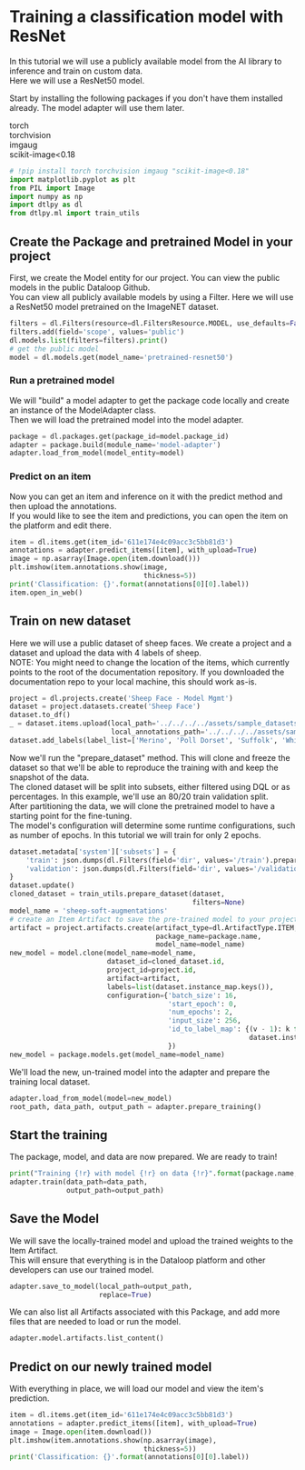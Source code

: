 # Training a classification model with ResNet  
In this tutorial we will use a publicly available model from the AI library to inference and train on custom data.  
Here we will use a ResNet50 model.  
  
Start by installing the following packages if you don't have them installed already. The model adapter will use them later.  
  
torch  
torchvision  
imgaug  
scikit-image<0.18  
  

```python
# !pip install torch torchvision imgaug "scikit-image<0.18"
import matplotlib.pyplot as plt
from PIL import Image
import numpy as np
import dtlpy as dl
from dtlpy.ml import train_utils
```
## Create the Package and pretrained Model in your project  
  
First, we create the Model entity for our project. You can view the public models in the public Dataloop Github.  
You can view all publicly available models by using a Filter. Here we will use a ResNet50 model pretrained on the ImageNET dataset.  

```python
filters = dl.Filters(resource=dl.FiltersResource.MODEL, use_defaults=False)
filters.add(field='scope', values='public')
dl.models.list(filters=filters).print()
# get the public model
model = dl.models.get(model_name='pretrained-resnet50')
```
### Run a pretrained model  
  
We will "build" a model adapter to get the package code locally and create an instance of the ModelAdapter class.  
Then we will load the pretrained model into the model adapter.  

```python
package = dl.packages.get(package_id=model.package_id)
adapter = package.build(module_name='model-adapter')
adapter.load_from_model(model_entity=model)
```
### Predict on an item  
Now you can get an item and inference on it with the predict method and then upload the annotations.  
If you would like to see the item and predictions, you can open the item on the platform and edit there.  

```python
item = dl.items.get(item_id='611e174e4c09acc3c5bb81d3')
annotations = adapter.predict_items([item], with_upload=True)
image = np.asarray(Image.open(item.download()))
plt.imshow(item.annotations.show(image,
                                 thickness=5))
print('Classification: {}'.format(annotations[0][0].label))
item.open_in_web()
```
## Train on new dataset  
Here we will use a public dataset of sheep faces. We create a project and a dataset and upload the data with 4 labels of sheep.  
NOTE: You might need to change the location of the items, which currently points to the root of the documentation repository. If you downloaded the documentation repo to your local machine, this should work as-is.  

```python
project = dl.projects.create('Sheep Face - Model Mgmt')
dataset = project.datasets.create('Sheep Face')
dataset.to_df()
_ = dataset.items.upload(local_path='../../../../assets/sample_datasets/SheepFace/items/*',
                         local_annotations_path='../../../../assets/sample_datasets/SheepFace/json')
dataset.add_labels(label_list=['Merino', 'Poll Dorset', 'Suffolk', 'White Suffolk'])
```
Now we'll run the "prepare_dataset" method. This will clone and freeze the dataset so that we'll be able to reproduce the training with and keep the snapshot of the data.  
The cloned dataset will be split into subsets, either filtered using DQL or as percentages. In this example, we'll use an 80/20 train validation split.  
After partitioning the data, we will clone the pretrained model to have a starting point for the fine-tuning.  
The model's configuration will determine some runtime configurations, such as number of epochs. In this tutorial we will train for only 2 epochs.  

```python
dataset.metadata['system']['subsets'] = {
    'train': json.dumps(dl.Filters(field='dir', values='/train').prepare()),
    'validation': json.dumps(dl.Filters(field='dir', values='/validation').prepare()),
}
dataset.update()
cloned_dataset = train_utils.prepare_dataset(dataset,
                                             filters=None)
model_name = 'sheep-soft-augmentations'
# create an Item Artifact to save the pre-trained model to your project
artifact = project.artifacts.create(artifact_type=dl.ArtifactType.ITEM,
                                    package_name=package.name,
                                    model_name=model_name)
new_model = model.clone(model_name=model_name,
                        dataset_id=cloned_dataset.id,
                        project_id=project.id,
                        artifact=artifact,
                        labels=list(dataset.instance_map.keys()),
                        configuration={'batch_size': 16,
                                       'start_epoch': 0,
                                       'num_epochs': 2,
                                       'input_size': 256,
                                       'id_to_label_map': {(v - 1): k for k, v in
                                                           dataset.instance_map.items()}
                                       })
new_model = package.models.get(model_name=model_name)
```
We'll load the new, un-trained model into the adapter and prepare the training local dataset.  

```python
adapter.load_from_model(model=new_model)
root_path, data_path, output_path = adapter.prepare_training()
```
## Start the training  
The package, model, and data are now prepared. We are ready to train!  

```python
print("Training {!r} with model {!r} on data {!r}".format(package.name, new_model.id, data_path))
adapter.train(data_path=data_path,
              output_path=output_path)
```
## Save the Model  
We will save the locally-trained model and upload the trained weights to the Item Artifact.  
This will ensure that everything is in the Dataloop platform and other developers can use our trained model.  

```python
adapter.save_to_model(local_path=output_path,
                      replace=True)
```
We can also list all Artifacts associated with this Package, and add more files that are needed to load or run the model.  

```python
adapter.model.artifacts.list_content()
```
## Predict on our newly trained model  
With everything in place, we will load our model and view the item's prediction.  

```python
item = dl.items.get(item_id='611e174e4c09acc3c5bb81d3')
annotations = adapter.predict_items([item], with_upload=True)
image = Image.open(item.download())
plt.imshow(item.annotations.show(np.asarray(image),
                                 thickness=5))
print('Classification: {}'.format(annotations[0][0].label))
```
